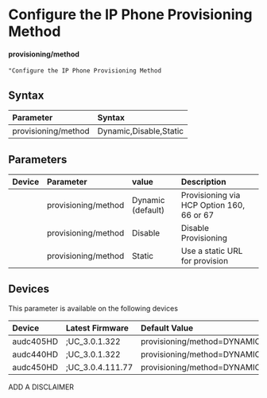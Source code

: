 ﻿---
description: Configure the IP Phone Provisioning Method
search:
    keywords: ['provisioning','method']
---

# Configure the IP Phone Provisioning Method

#### provisioning/method

    "Configure the IP Phone Provisioning Method



## Syntax
| Parameter | Syntax |
| :--- | :--- |
|provisioning/method | Dynamic,Disable,Static|

## Parameters
|Device|Parameter|value|Description|
|:---|:---|:---|:---|
|  | provisioning/method | Dynamic (default) | Provisioning via HCP Option 160, 66 or 67 |
|  | provisioning/method | Disable | Disable Provisioning |
|  | provisioning/method | Static | Use a static URL for provision |

## Devices
This parameter is available on the following devices

| Device | Latest Firmware | Default Value |
|:---|:---|:---|
| audc405HD | ;UC_3.0.1.322 | provisioning/method=DYNAMIC 
| audc440HD | ;UC_3.0.1.322 | provisioning/method=DYNAMIC 
| audc450HD | ;UC_3.0.4.111.77 | provisioning/method=DYNAMIC 

ADD A DISCLAIMER
